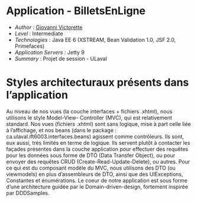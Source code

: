 # Application - BilletsEnLigne

* *Author* : [Giovanni Victorette](https://github.com/victorette)
* *Level* : Intermediate
* *Technologies* : Java EE 6 (XSTREAM, Bean Validation 1.0, JSF 2.0, Primefaces)
* *Application Servers* : Jetty 9
* *Summary* : Projet de session - ULaval

# Styles architecturaux présents dans l’application

Au niveau de nos vues (la couche interfaces + fichiers .xhtml), nous utilisons le style Model-View- Controller (MVC), qui est relativement standard. Nos vues (fichiers .xhtml) sont sans logique, mise à part celle liée à l’affichage, et nos beans (dans le package : ca.ulaval.ift6003.interfaces.beans) agissent comme contrôleurs. Ils sont, eux aussi, très limités en terme de logique. Ils servent plutôt à contacter les façades présentes dans la couche application pour effectuer des requêtes pour les données sous forme de DTO (Data Transfer Object), ou pour envoyer des requêtes CRUD (Create-Read-Update-Delete), ou autres. Pour ce qui est du composant modèle du MVC, nous utilisons des DTO (ou viewmodels) en plus d’assembleurs de DTO, ainsi que des UIExceptions, Constantes et énumérations.
Le coeur de notre application est sous forme d’une architecture guidée par le Domain-driven-design, fortement inspirée par DDDSamples.
